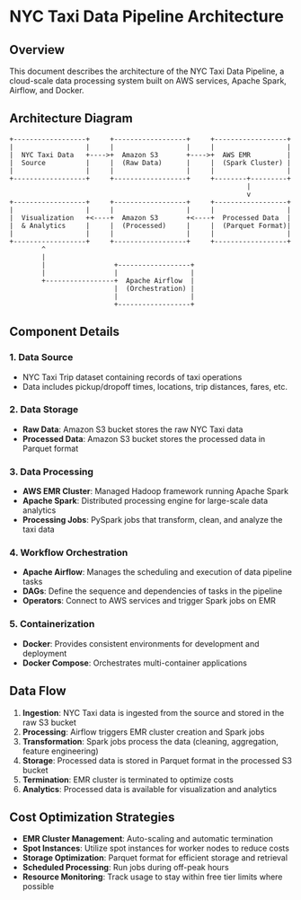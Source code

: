 # NYC Taxi Data Pipeline Architecture

## Overview

This document describes the architecture of the NYC Taxi Data Pipeline, a cloud-scale data processing system built on AWS services, Apache Spark, Airflow, and Docker.

## Architecture Diagram

```
+------------------+     +------------------+     +------------------+
|                  |     |                  |     |                  |
|  NYC Taxi Data   +---->+  Amazon S3       +---->+  AWS EMR         |
|  Source          |     |  (Raw Data)      |     |  (Spark Cluster) |
|                  |     |                  |     |                  |
+------------------+     +------------------+     +--------+---------+
                                                           |
                                                           v
+------------------+     +------------------+     +------------------+
|                  |     |                  |     |                  |
|  Visualization   +<----+  Amazon S3       +<----+  Processed Data  |
|  & Analytics     |     |  (Processed)     |     |  (Parquet Format)|
|                  |     |                  |     |                  |
+------------------+     +------------------+     +------------------+
        ^
        |
        |                 +------------------+
        |                 |                  |
        +-----------------+  Apache Airflow  |
                          |  (Orchestration) |
                          |                  |
                          +------------------+
```

## Component Details

### 1. Data Source
- NYC Taxi Trip dataset containing records of taxi operations
- Data includes pickup/dropoff times, locations, trip distances, fares, etc.

### 2. Data Storage
- **Raw Data**: Amazon S3 bucket stores the raw NYC Taxi data
- **Processed Data**: Amazon S3 bucket stores the processed data in Parquet format

### 3. Data Processing
- **AWS EMR Cluster**: Managed Hadoop framework running Apache Spark
- **Apache Spark**: Distributed processing engine for large-scale data analytics
- **Processing Jobs**: PySpark jobs that transform, clean, and analyze the taxi data

### 4. Workflow Orchestration
- **Apache Airflow**: Manages the scheduling and execution of data pipeline tasks
- **DAGs**: Define the sequence and dependencies of tasks in the pipeline
- **Operators**: Connect to AWS services and trigger Spark jobs on EMR

### 5. Containerization
- **Docker**: Provides consistent environments for development and deployment
- **Docker Compose**: Orchestrates multi-container applications

## Data Flow

1. **Ingestion**: NYC Taxi data is ingested from the source and stored in the raw S3 bucket
2. **Processing**: Airflow triggers EMR cluster creation and Spark jobs
3. **Transformation**: Spark jobs process the data (cleaning, aggregation, feature engineering)
4. **Storage**: Processed data is stored in Parquet format in the processed S3 bucket
5. **Termination**: EMR cluster is terminated to optimize costs
6. **Analytics**: Processed data is available for visualization and analytics

## Cost Optimization Strategies

- **EMR Cluster Management**: Auto-scaling and automatic termination
- **Spot Instances**: Utilize spot instances for worker nodes to reduce costs
- **Storage Optimization**: Parquet format for efficient storage and retrieval
- **Scheduled Processing**: Run jobs during off-peak hours
- **Resource Monitoring**: Track usage to stay within free tier limits where possible 